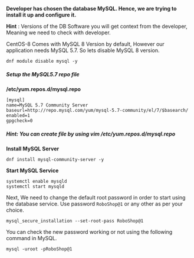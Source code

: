 **Developer has chosen the database MySQL. Hence, we are trying to install it up and configure it.**

**Hint** : Versions of the DB Software you will get context from the developer, Meaning we need to check with developer.

CentOS-8 Comes with MySQL 8 Version by default, However our application needs MySQL 5.7. So lets disable MySQL 8 version.
```
dnf module disable mysql -y 
```
##### Setup the MySQL5.7 repo file

**/etc/yum.repos.d/mysql.repo**
```
[mysql]
name=MySQL 5.7 Community Server
baseurl=http://repo.mysql.com/yum/mysql-5.7-community/el/7/$basearch/
enabled=1
gpgcheck=0
```
##### Hint: You can create file by using vim /etc/yum.repos.d/mysql.repo

**Install MySQL Server**
```
dnf install mysql-community-server -y
```
**Start MySQL Service**
```
systemctl enable mysqld
systemctl start mysqld  
```

Next, We need to change the default root password in order to start using the database service. Use password ```RoboShop@1``` or any other as per your choice.
```
mysql_secure_installation --set-root-pass RoboShop@1
```
You can check the new password working or not using the following command in MySQL.
```
mysql -uroot -pRoboShop@1
```
